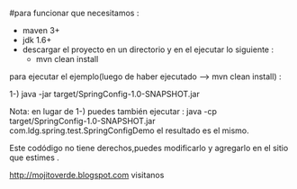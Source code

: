 #para funcionar que necesitamos :

- maven 3+
- jdk 1.6+
- descargar el proyecto en un directorio y en el ejecutar lo siguiente :
  - mvn clean install

para ejecutar el ejemplo(luego de haber ejecutado --> mvn clean install) :

 1-) java -jar target/SpringConfig-1.0-SNAPSHOT.jar

Nota: en lugar de 1-) puedes también ejecutar : 
 java -cp target/SpringConfig-1.0-SNAPSHOT.jar com.ldg.spring.test.SpringConfigDemo
  el resultado es el mismo.

Este codódigo no tiene derechos,puedes modificarlo y agregarlo en el sitio que estimes .

http://mojitoverde.blogspot.com visitanos
